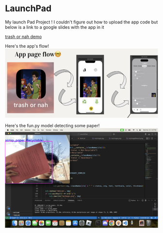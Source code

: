 # LaunchPad

My launch Pad Project !
I couldn't figure out how to upload the app code but below is a link to a google slides with the app in it

[trash or nah demo](https://docs.google.com/presentation/d/1HJ0QlPGioE2GaGj9_dtus7uJWwyDeR5uDNQ6h-th7Jk/edit?usp=sharing)

Here's the app's flow!
![app flow](/flow.png)

Here's the fun.py model detecting some paper!
![trash model](/paper.png)

